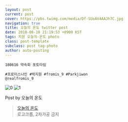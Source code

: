 ```yaml
---
layout: post
current: post
cover: https://pbs.twimg.com/media/Df-SUoAV4AAJh7C.jpg
navigation: true
title: 오늘의 온도 twitter post
date: 2018-06-18 21:19:53 +0900 KST
tags: 지원 오늘의-온도 photo
class: post-template
subclass: post tag-photo
author: auto-posting
---
```


```  
180616 약속회 포토타임  
  
#프로미스나인 #박지원 #fromis_9 #Parkjiwon  
@realfromis_9  

```

![0](https://pbs.twimg.com/media/Df-ST99U0AA9ybQ.jpg)
![1](https://pbs.twimg.com/media/Df-SUoAV4AAJh7C.jpg)


Post by 오늘의 온도

> [오늘의 온도](https://twitter.com/Temperature_98)  
로고크롭, 2차가공 금지